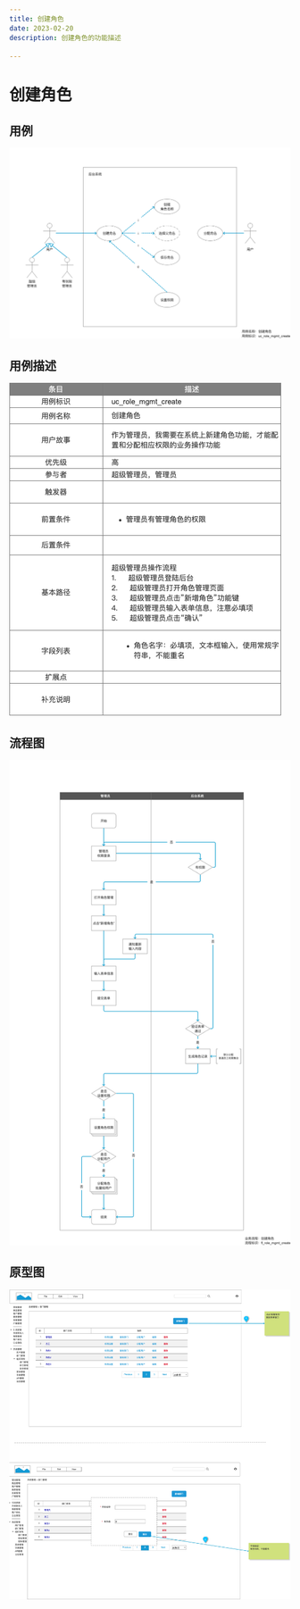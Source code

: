 ```yaml
---
title: 创建角色
date: 2023-02-20
description: 创建角色的功能描述

---
```


# 创建角色


## 用例

![](../../../images/uc_role_mgmt_create.png)
## 用例描述

![](../../../images/uc_desc_role_mgmt_create.png)


## 流程图

![](../../../images/fl_role_mgmt_create.png)


## 原型图

![](../../../images/pt_role_mgmt_create.png)
